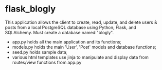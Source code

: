 # flask_blogly

This application allows the client to create, read, update, and delete users & posts from a local PostgreSQL database using Python, Flask, and SQLAlchemy. Must create a database named "blogly".

- app.py holds all the main application and its functions;
- models.py holds the main 'User', 'Post' models and database functions;
- seed.py holds sample data;
- various html templates use jinja to manipulate and display data from routes/view functions from app.py
